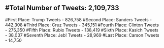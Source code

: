 #Total Number of Tweets: 2,109,733 
---
#First Place: Trump Tweets - 826,758
#Second Place: Sanders Tweets - 442,308
#Third Place: Cruz Tweets - 345,151
#Fourth Place: Clinton Tweets - 275,350
#Fifth Place: Rubio Tweets - 138,419
#Sixth Place: Kasich Tweets - 38,037
#Seventh Place: Jeb! Tweets - 28,969
#Last Place: Carson Tweets - 14,750
